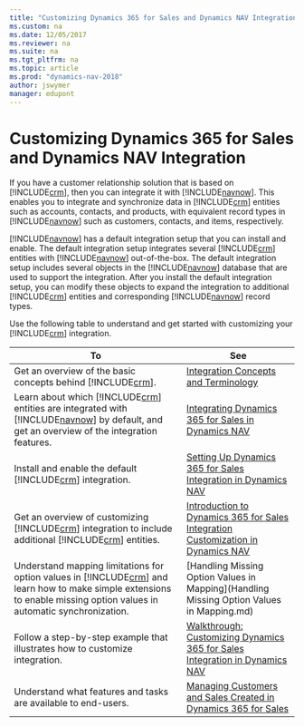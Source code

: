```yaml
---
title: "Customizing Dynamics 365 for Sales and Dynamics NAV Integration"
ms.custom: na
ms.date: 12/05/2017
ms.reviewer: na
ms.suite: na
ms.tgt_pltfrm: na
ms.topic: article
ms.prod: "dynamics-nav-2018"
author: jswymer
manager: edupont
---
```

# Customizing Dynamics 365 for Sales and Dynamics NAV Integration
If you have a customer relationship solution that is based on [!INCLUDE[crm](includes/crm_md.md)], then you can integrate it with [!INCLUDE[navnow](includes/navnow_md.md)]. This enables you to integrate and synchronize data in [!INCLUDE[crm](includes/crm_md.md)] entities such as accounts, contacts, and products, with equivalent record types in [!INCLUDE[navnow](includes/navnow_md.md)] such as customers, contacts, and items, respectively.  

 [!INCLUDE[navnow](includes/navnow_md.md)] has a default integration setup that you can install and enable. The default integration setup integrates several [!INCLUDE[crm](includes/crm_md.md)] entities with [!INCLUDE[navnow](includes/navnow_md.md)] out-of-the-box. The default integration setup includes several objects in the [!INCLUDE[navnow](includes/navnow_md.md)] database that are used to support the integration. After you install the default integration setup, you can modify these objects to expand the integration to additional [!INCLUDE[crm](includes/crm_md.md)] entities and corresponding [!INCLUDE[navnow](includes/navnow_md.md)] record types.  

 Use the following table to understand and get started with customizing your [!INCLUDE[crm](includes/crm_md.md)] integration.  

|**To**|**See**|  
|------------|-------------|  
|Get an overview of the basic concepts behind [!INCLUDE[crm](includes/crm_md.md)].|[Integration Concepts and Terminology](Dynamics-CRM-Integration-Concepts-and-Terminology.md)|
|Learn about which [!INCLUDE[crm](includes/crm_md.md)] entities are integrated with [!INCLUDE[navnow](includes/navnow_md.md)] by default, and get an overview of the integration features.|[Integrating Dynamics 365 for Sales in Dynamics NAV](Integrating-Dynamics-CRM-in-Dynamics-NAV.md)|  
|Install and enable the default [!INCLUDE[crm](includes/crm_md.md)] integration.|[Setting Up Dynamics 365 for Sales Integration in Dynamics NAV](Setting-Up-Dynamics-CRM-Integration.md)|
|Get an overview of customizing [!INCLUDE[crm](includes/crm_md.md)] integration to include additional [!INCLUDE[crm](includes/crm_md.md)] entities.|[Introduction to Dynamics 365 for Sales Integration Customization in Dynamics NAV](Introduction-to-Dynamics-CRM-Integration-Customization-in-Dynamics-NAV.md)|  
|Understand mapping limitations for option values in [!INCLUDE[crm](includes/crm_md.md)] and learn how to make simple extensions to enable missing option values in automatic synchronization.|[Handling Missing Option Values in Mapping](Handling Missing Option Values in Mapping.md)|
|Follow a step-by-step example that illustrates how to customize integration.|[Walkthrough: Customizing Dynamics 365 for Sales Integration in Dynamics NAV](Walkthrough--Customizing-Microsoft-Dynamics-CRM-Integration-in-Dynamics-NAV.md)|
|Understand what features and tasks are available to end-users.|[Managing Customers and Sales Created in Dynamics 365 for Sales](/dynamics-nav-app/marketing-integrate-dynamicscrm)|
